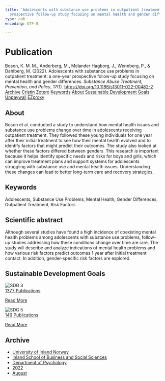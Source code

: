 ```yaml
---
title: 'Adolescents with substance use problems in outpatient treatment: a one-year
  prospective follow-up study focusing on mental health and gender differences'
type: pub
encoding: UTF-8

---
```

<h1>Publication</h1>
<article id="csl-bib-container-5FPCDHS4" class="csl-bib-container">
  <div class="csl-bib-body"> <div class="csl-entry">Boson, K. M. M., Anderberg, M., Melander Hagborg, J., Wennberg, P., &#38; Dahlberg, M. (2022). Adolescents with substance use problems in outpatient treatment: a one-year prospective follow-up study focusing on mental health and gender differences. <i>Substance Abuse Treatment, Prevention, and Policy</i>, <i>17</i>(1). <a href="https://doi.org/10.1186/s13011-022-00482-2">https://doi.org/10.1186/s13011-022-00482-2</a></div> </div>
  <div class="csl-bib-buttons">
    <a href="#taxonomy-article-5FPCDHS4" alt="archive" class="csl-bib-button">Archive</a>
    <a href="https://app.cristin.no/results/show.jsf?id=2042380" alt="Cristin" class="csl-bib-button">Cristin</a>
    <a href="http://zotero.org/groups/5881554/items/5FPCDHS4" alt="Zotero" class="csl-bib-button">Zotero</a>
    <a href="#keywords-article-5FPCDHS4" alt="keywords" class="csl-bib-button">Keywords</a>
    <a href="#about-article-5FPCDHS4" alt="about_pub" class="csl-bib-button">About</a>
    <a href="#sdg-article-5FPCDHS4" alt="sdg" class="csl-bib-button">Sustainable Development Goals</a>
    <a href="https://substanceabusepolicy.biomedcentral.com/counter/pdf/10.1186/s13011-022-00482-2" alt="Unpaywall" class="csl-bib-button">Unpaywall</a>
    <a href="https://substanceabusepolicy.biomedcentral.com/counter/pdf/10.1186/s13011-022-00482-2" alt="EZproxy" class="csl-bib-button">EZproxy</a>
  </div>
  <div id="csl-bib-meta-container-5FPCDHS4"></div>
</article>
<div id="csl-bib-meta-5FPCDHS4" class="csl-bib-meta">
  <article id="about-article-5FPCDHS4" class="about_pub-article">
    <h1>About</h1>
    Boson et al. conducted a study to understand how mental health issues and substance use problems change over time in adolescents receiving outpatient treatment. They followed these young individuals for one year after their initial treatment to see how their mental health evolved and to identify factors that might predict their outcomes. The study also looked at whether these factors differed between genders. This research is important because it helps identify specific needs and risks for boys and girls, which can improve treatment plans and support systems for adolescents struggling with substance use and mental health issues. Understanding these changes can lead to better long-term care and recovery strategies.
  </article>
  <article id="keywords-article-5FPCDHS4" class="keywords-article">
    <h1>Keywords</h1>
    Adolescents, Substance Use Problems, Mental Health, Gender Differences, Outpatient Treatment, Risk Factors
  </article>
  <article id="abstract-article-5FPCDHS4" class="abstract-article">
    <h1>Scientific abstract</h1>
    Although several studies have found a high incidence of coexisting mental health problems among adolescents with substance use problems, follow-up studies addressing how these conditions change over time are rare. The study will describe and analyze indications of mental health problems and how various risk factors predict outcomes 1 year after initial treatment contact. In addition, gender-specific risk factors are explored.
  </article>
  <article id="sdg-article-5FPCDHS4" class="sdg-article">
    <h1>Sustainable Development Goals</h1>
    <div class="sdg-container"><div id="sdg3" class="sdg">
        <img src="{{< params subfolder >}}images/sdg/sdg03_en.png" class="image" alt="SDG 3">
        <div class="sdg-overlay">
          <a href="{{< params subfolder >}}en/archive/?sdg=3#archive" class="sdg-publication-count"><span>1377</span> Publications</a>
          <p><a href="https://sdgs.un.org/goals/goal3" class="sdg-read-more">Read More</a></p>
        </div>
      </div> <div id="sdg5" class="sdg">
        <img src="{{< params subfolder >}}images/sdg/sdg05_en.png" class="image" alt="SDG 5">
        <div class="sdg-overlay">
          <a href="{{< params subfolder >}}en/archive/?sdg=5#archive" class="sdg-publication-count"><span>149</span> Publications</a>
          <p><a href="https://sdgs.un.org/goals/goal5" class="sdg-read-more">Read More</a></p>
        </div>
      </div></div>
  </article>
  <article id="taxonomy-article-5FPCDHS4" class="taxonomy-article">
    <h1>Archive</h1>
    <ul>
      <li><a href="{{< params subfolder >}}en/archive/?key=3DCRN523">University of Inland Norway</a></li>
      <li><a href="{{< params subfolder >}}en/archive/?key=DU8Q9LN9">Inland School of Business and Social Sciences</a></li>
      <li><a href="{{< params subfolder >}}en/archive/?key=KTD9NXA8">Department of Psychology</a></li>
      <li><a href="{{< params subfolder >}}en/archive/?key=AEVGZCNC">2022</a></li>
      <li><a href="{{< params subfolder >}}en/archive/?key=CF8HB9HA">August</a></li>
    </ul>
  </article>
</div>

